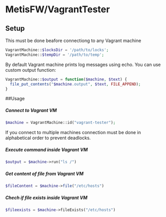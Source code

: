 # MetisFW/VagrantTester

## Setup

This must be done beafore connectiong to any Vagrant machine

```php
VagrantMachine::$locksDir = '/path/to/locks';
VagrantMachine::$tempDir = '/path/to/temp';
```

By default Vagrant machine prints log messages using echo. You can use custom output function:

```php
VagrantMachine::$output = function($machine, $text) {
  file_put_contents("$machine.output", $text, FILE_APPEND);
}
```

##Usage

##### Connect to Vagrant VM

```php
$machine = VagrantMachine::id("vagrant-tester");
```

If you connect to multiple machines connection must be done in alphabetical order to prevent deadlocks.

##### Execute command inside Vagrant VM

```php
$output = $machine->run("ls /")
```

##### Get content of file from Vagrant VM

```php
$fileContent = $machine->file("/etc/hosts")
```

##### Chech if file exists inside Vagrant VM

```php
$fileexists = $machine->fileExists("/etc/hosts")
```
